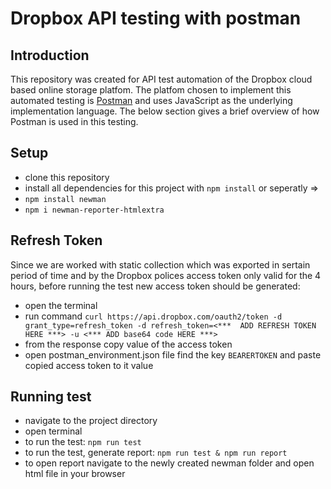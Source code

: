 # Dropbox API testing with postman 

## Introduction 

This repository was created for API test automation of the Dropbox cloud based online storage platfom.
The platfom chosen to implement this automated testing is [Postman](https://www.postman.com/) and uses JavaScript as the underlying implementation language. The below section gives a brief overview of how Postman is used in this testing.

## Setup

- clone this repository
- install all dependencies for this project with `npm install` or seperatly => 
- `npm install newman`
- `npm i newman-reporter-htmlextra`

## Refresh Token

Since we are worked with static collection which was exported in sertain period of time and by the Dropbox polices access token only valid for the 4 hours, before running the test new access token should be generated:

- open the terminal
- run command `curl https://api.dropbox.com/oauth2/token -d grant_type=refresh_token -d refresh_token=<***  ADD REFRESH TOKEN HERE ***> -u <*** ADD base64 code HERE ***>`
- from the response copy value of the access token
- open postman_environment.json file find the key `BEARERTOKEN` and paste copied access token to it value

<!-- ![alt example](./assets/token.png) -->

## Running test

- navigate to the project directory 
- open terminal
- to run the test: `npm run test`
- to run the test, generate report: `npm run test & npm run report` 
- to open report navigate to the newly created newman folder and open html file in your browser